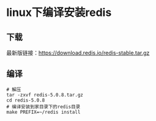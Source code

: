 # linux下编译安装redis

## 下载

最新版链接：https://download.redis.io/redis-stable.tar.gz

## 编译

```shell
# 解压
tar -zxvf redis-5.0.8.tar.gz
cd redis-5.0.8
# 编译安装到家目录下的redis目录
make PREFIX=~/redis install
```